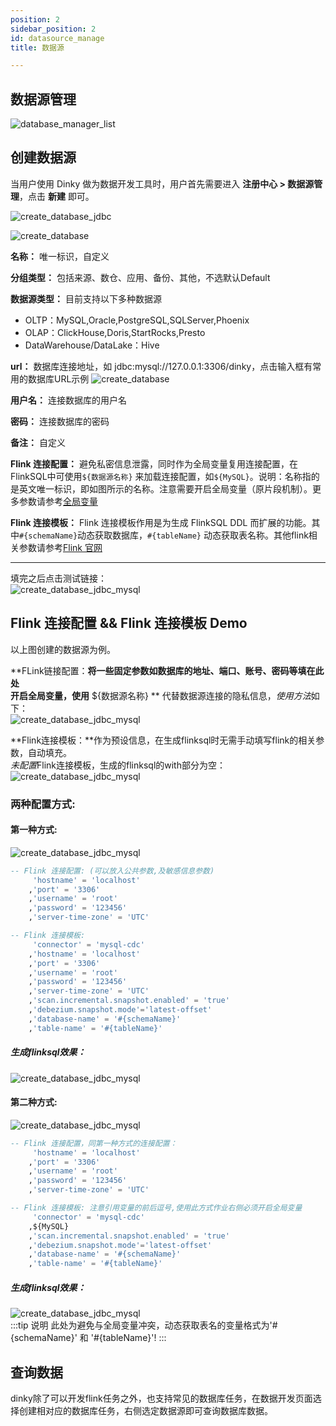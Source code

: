 ```yaml
---
position: 2
sidebar_position: 2
id: datasource_manage
title: 数据源

---
```


## 数据源管理

![database_manager_list](http://pic.dinky.org.cn/dinky/docs/test/datasource00.png)

## 创建数据源

当用户使用 Dinky 做为数据开发工具时，用户首先需要进入 **注册中心 > 数据源管理**，点击 **新建** 即可。

![create_database_jdbc](http://pic.dinky.org.cn/dinky/docs/test/datasource0.png)

![create_database](http://pic.dinky.org.cn/dinky/docs/test/datasource1.png)

**名称：** 唯一标识，自定义

**分组类型：** 包括来源、数仓、应用、备份、其他，不选默认Default

**数据源类型：** 目前支持以下多种数据源   
- OLTP：MySQL,Oracle,PostgreSQL,SQLServer,Phoenix
- OLAP：ClickHouse,Doris,StartRocks,Presto
- DataWarehouse/DataLake：Hive

**url：** 数据库连接地址，如 jdbc:mysql://127.0.0.1:3306/dinky，点击输入框有常用的数据库URL示例
![create_database](http://pic.dinky.org.cn/dinky/docs/test/datasource2.png)

**用户名：** 连接数据库的用户名

**密码：** 连接数据库的密码

**备注：** 自定义

**Flink 连接配置：** 避免私密信息泄露，同时作为全局变量复用连接配置，在FlinkSQL中可使用`${数据源名称}` 来加载连接配置，如`${MySQL}`。说明：名称指的是英文唯一标识，即如图所示的名称。注意需要开启全局变量（原片段机制）。更多参数请参考[全局变量](./global_var)

**Flink 连接模板：** Flink 连接模板作用是为生成 FlinkSQL DDL 而扩展的功能。其中`#{schemaName}`动态获取数据库，`#{tableName}` 动态获取表名称。其他flink相关参数请参考[Flink 官网](https://nightlies.apache.org/flink/flink-docs-master/docs/connectors/table/overview/)


---
填完之后点击测试链接：  
![create_database_jdbc_mysql](http://pic.dinky.org.cn/dinky/docs/test/datasource3.png)





## Flink 连接配置 && Flink 连接模板 Demo  
以上图创建的数据源为例。

**FLink链接配置：**将一些固定参数如数据库的地址、端口、账号、密码等填在此处  
开启全局变量，使用** ${数据源名称} ** 代替数据源连接的隐私信息，*使用方法*如下：  
![create_database_jdbc_mysql](http://pic.dinky.org.cn/dinky/docs/test/datasource6.png)

**Flink连接模板：**作为预设信息，在生成flinksql时无需手动填写flink的相关参数，自动填充。  
*未配置*Flink连接模板，生成的flinksql的with部分为空：  
![create_database_jdbc_mysql](http://pic.dinky.org.cn/dinky/docs/test/datasource55.png)

### 两种配置方式:
#### 第一种方式:  
![create_database_jdbc_mysql](http://pic.dinky.org.cn/dinky/docs/test/datasource4.png)

```sql
-- Flink 连接配置: (可以放入公共参数,及敏感信息参数)
     'hostname' = 'localhost'
    ,'port' = '3306'
    ,'username' = 'root'
    ,'password' = '123456'
    ,'server-time-zone' = 'UTC'

-- Flink 连接模板: 
     'connector' = 'mysql-cdc'
    ,'hostname' = 'localhost'
    ,'port' = '3306'
    ,'username' = 'root'
    ,'password' = '123456'
    ,'server-time-zone' = 'UTC'
    ,'scan.incremental.snapshot.enabled' = 'true'
    ,'debezium.snapshot.mode'='latest-offset'  
    ,'database-name' = '#{schemaName}'
    ,'table-name' = '#{tableName}'
```

##### 生成flinksql效果：  
![create_database_jdbc_mysql](http://pic.dinky.org.cn/dinky/docs/test/datasource5.png)


#### 第二种方式:  
![create_database_jdbc_mysql](http://pic.dinky.org.cn/dinky/docs/test/datasource44.png)

```sql
-- Flink 连接配置，同第一种方式的连接配置：
     'hostname' = 'localhost'
    ,'port' = '3306'
    ,'username' = 'root'
    ,'password' = '123456'
    ,'server-time-zone' = 'UTC'

-- Flink 连接模板: 注意引用变量的前后逗号,使用此方式作业右侧必须开启全局变量
     'connector' = 'mysql-cdc'
    ,${MySQL}
    ,'scan.incremental.snapshot.enabled' = 'true'
    ,'debezium.snapshot.mode'='latest-offset'
    ,'database-name' = '#{schemaName}'
    ,'table-name' = '#{tableName}'

```

##### 生成flinksql效果：  
![create_database_jdbc_mysql](http://pic.dinky.org.cn/dinky/docs/test/datasource555.png)  
:::tip 说明
此处为避免与全局变量冲突，动态获取表名的变量格式为'#{schemaName}' 和 '#{tableName}'!
:::


## 查询数据

dinky除了可以开发flink任务之外，也支持常见的数据库任务，在数据开发页面选择创建相对应的数据库任务，右侧选定数据源即可查询数据库数据。


